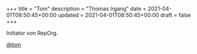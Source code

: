+++
title = "Tom"
description = "Thomas Irgang"
date = 2021-04-01T08:50:45+00:00
updated = 2021-04-01T08:50:45+00:00
draft = false
+++

Initiator von RepOrg.

[@tom](https://github.com/tomirgang)
